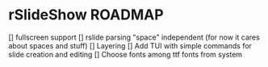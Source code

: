 # rSlideShow ROADMAP

[] fullscreen support
[] rslide parsing "space" independent (for now it cares about spaces and stuff)
[] Layering
[] Add TUI with simple commands for slide creation and editing
[] Choose fonts among ttf fonts from system